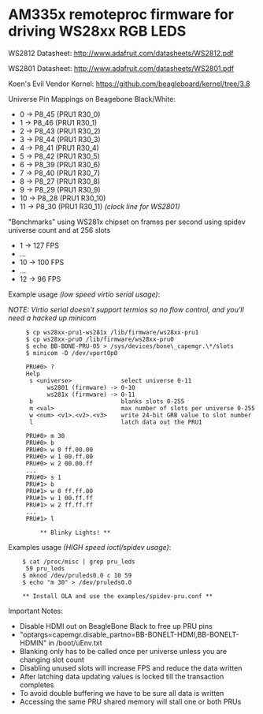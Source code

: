 AM335x remoteproc firmware for driving WS28xx RGB LEDS
=======================================================

WS2812 Datasheet: http://www.adafruit.com/datasheets/WS2812.pdf

WS2801 Datasheet: http://www.adafruit.com/datasheets/WS2801.pdf

Koen's Evil Vendor Kernel: https://github.com/beagleboard/kernel/tree/3.8

Universe Pin Mappings on Beagebone Black/White:

* 0  -> P8\_45 (PRU1 R30\_0)
* 1  -> P8\_46 (PRU1 R30\_1)
* 2  -> P8\_43 (PRU1 R30\_2)
* 3  -> P8\_44 (PRU1 R30\_3)
* 4  -> P8\_41 (PRU1 R30\_4)
* 5  -> P8\_42 (PRU1 R30\_5)
* 6  -> P8\_39 (PRU1 R30\_6)
* 7  -> P8\_40 (PRU1 R30\_7)
* 8  -> P8\_27 (PRU1 R30\_8)
* 9  -> P8\_29 (PRU1 R30\_9)
* 10 -> P8\_28 (PRU1 R30\_10)
* 11 -> P8\_30 (PRU1 R30\_11) *(clock line for WS2801)*

"Benchmarks" using WS281x chipset on frames per second using spidev universe count and at 256 slots

* 1 -> 127 FPS
* ...
* 10 -> 100 FPS
* ...
* 12 -> 96 FPS

Example usage *(low speed virtio serial usage)*:

*NOTE: Virtio serial doesn't support termios so no flow control, and you'll need a hacked up minicom*

		 $ cp ws28xx-pru1-ws281x /lib/firmware/ws28xx-pru1
		 $ cp ws28xx-pru0 /lib/firmware/ws28xx-pru0
		 $ echo BB-BONE-PRU-05 > /sys/devices/bone\_capemgr.\*/slots 
		 $ minicom -D /dev/vport0p0

		 PRU#0> ?
		 Help
		  s <universe>              select universe 0-11
		       ws2801 (firmware) -> 0-10
		       ws281x (firmware) -> 0-11
		  b 	                    blanks slots 0-255
		  m <val>                   max number of slots per universe 0-255
		  w <num> <v1>.<v2>.<v3>    write 24-bit GRB value to slot number
		  l                         latch data out the PRU1

		 PRU#0> m 30
		 PRU#0> b
		 PRU#0> w 0 ff.00.00
		 PRU#0> w 1 00.ff.00
		 PRU#0> w 2 00.00.ff
		 ...
		 PRU#0> s 1
		 PRU#1> b
		 PRU#1> w 0 ff.ff.00
		 PRU#1> w 1 00.ff.ff
		 PRU#1> w 2 ff.ff.ff
		 ...
		 PRU#1> l

	         ** Blinky Lights! **

Examples usage *(HIGH speed ioctl/spidev usage)*:

		$ cat /proc/misc | grep pru_leds
		 59 pru_leds
		$ mknod /dev/pruleds0.0 c 10 59
		$ echo "m 30" > /dev/pruleds0.0

		** Install OLA and use the examples/spidev-pru.conf **


Important Notes:

* Disable HDMI out on BeagleBone Black to free up PRU pins
 * "optargs=capemgr.disable\_partno=BB-BONELT-HDMI,BB-BONELT-HDMIN" in /boot/uEnv.txt
* Blanking only has to be called once per universe unless you are changing slot count
* Disabling unused slots will increase FPS and reduce the data written
* After latching data updating values is locked till the transaction completes
 * To avoid double buffering we have to be sure all data is written
 * Accessing the same PRU shared memory will stall one or both PRUs
